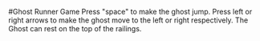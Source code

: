 #Ghost Runner Game
Press "space" to make the ghost jump.
Press left or right arrows to make the ghost move to the left or right respectively.
The Ghost can rest on the top of the railings.